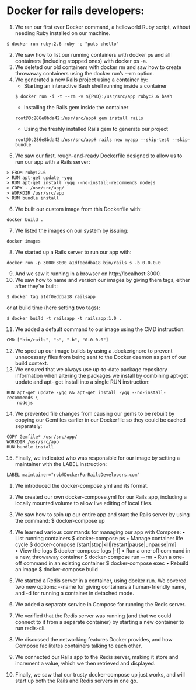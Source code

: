# Docker for rails developers:

1. We ran our first ever Docker command, a helloworld Ruby script, without needing Ruby installed on our machine.
```
$ docker run ruby:2.6 ruby -e "puts :hello"
```
2. We saw how to list our running containers with docker ps and all containers (including stopped ones) with docker ps -a.
3. We deleted our old containers with docker rm <container id> and saw how to create throwaway containers using the docker run’s --rm option.
4. We generated a new Rails project using a container by:
    - Starting an interactive Bash shell running inside a container
    ```
    $ docker run -i -t --rm -v ${PWD}:/usr/src/app ruby:2.6 bash
    ```
    - Installing the Rails gem inside the container
    ```
    root@0c286e8bda42:/usr/src/app# gem install rails
    ```
    - Using the freshly installed Rails gem to generate our project
    ```
    root@0c286e8bda42:/usr/src/app# rails new myapp --skip-test --skip-bundle
    ```
5. We saw our first, rough-and-ready Dockerfile designed to allow us to run our app with a Rails server:
```
> FROM ruby:2.6
> RUN apt-get update -yqq
> RUN apt-get install -yqq --no-install-recommends nodejs
> COPY . /usr/src/app/
> WORKDIR /usr/src/app
> RUN bundle install
```
6. We built our custom image from this Dockerfile with:
```
docker build .
```
7. We listed the images on our system by issuing:
```
docker images
```
8. We started up a Rails server to run our app with:
```
docker run -p 3000:3000 a1df0eddba18 bin/rails s -b 0.0.0.0
```
9. And we saw it running in a browser on http://localhost:3000.
10. We saw how to name and version our images by giving them tags, either after they’re built:
```
$ docker tag a1df0eddba18 railsapp
```
or at build time (here setting two tags):
```
$ docker build -t railsapp -t railsapp:1.0 .
```
11. We added a default command to our image using the CMD instruction:
```
CMD ["bin/rails", "s", "-b", "0.0.0.0"]
```
12. We sped up our image builds by using a .dockerignore to prevent unnecessary files from being sent to the Docker daemon as part of our build context.
13. We ensured that we always use up-to-date package repository information when altering the packages we install by combining apt-get update and apt- get install into a single RUN instruction:
```
RUN apt-get update -yqq && apt-get install -yqq --no-install-recommends \
    nodejs
```
14. We prevented file changes from causing our gems to be rebuilt by copying our Gemfiles earlier in our Dockerfile so they could be cached separately:
```
COPY Gemfile* /usr/src/app/
WORKDIR /usr/src/app
RUN bundle install
```
15. Finally, we indicated who was responsible for our image by setting a maintainer with the LABEL instruction:
```
LABEL maintainer="rob@DockerForRailsDevelopers.com"
```

1. We introduced the docker-compose.yml and its format.
2. We created our own docker-compose.yml for our Rails app, including a locally mounted volume to allow live editing of local files.
3. We saw how to spin up our entire app and start the Rails server by using the command:
    $ docker-compose up
4. We learned various commands for managing our app with Compose:
• List running containers
        $ docker-compose ps
• Manage container life cycle
        $ docker-compose [start|stop|kill|restart|pause|unpause|rm] \
                         <service name>
• View the logs
        $ docker-compose logs [-f] <service name>
• Run a one-off command in a new, throwaway container
        $ docker-compose run --rm <service name> <some command>
• Run a one-off command in an existing container
        $ docker-compose exec <service name> <some command>
• Rebuild an image
        $ docker-compose build <service name>

1. We started a Redis server in a container, using docker run. We covered two new options: --name for giving containers a human-friendly name, and -d for running a container in detached mode.
2. We added a separate service in Compose for running the Redis server.
3. We verified that the Redis server was running (and that we could connect
to it from a separate container) by starting a new container to run redis-cli.
4. We discussed the networking features Docker provides, and how Compose facilitates containers talking to each other.
5. We connected our Rails app to the Redis server, making it store and increment a value, which we then retrieved and displayed.
6. Finally, we saw that our trusty docker-compose up just works, and will start up both the Rails and Redis servers in one go.